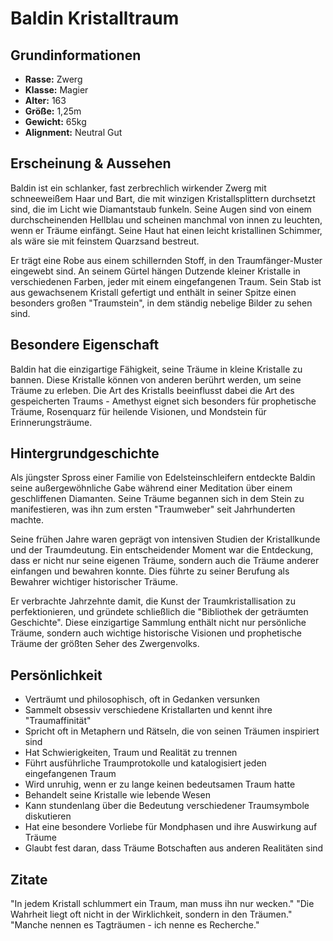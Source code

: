 # Baldin Kristalltraum

## Grundinformationen
- **Rasse:** Zwerg
- **Klasse:** Magier
- **Alter:** 163
- **Größe:** 1,25m
- **Gewicht:** 65kg
- **Alignment:** Neutral Gut

## Erscheinung & Aussehen
Baldin ist ein schlanker, fast zerbrechlich wirkender Zwerg mit schneeweißem Haar und Bart, die mit winzigen Kristallsplittern durchsetzt sind, die im Licht wie Diamantstaub funkeln. Seine Augen sind von einem durchscheinenden Hellblau und scheinen manchmal von innen zu leuchten, wenn er Träume einfängt. Seine Haut hat einen leicht kristallinen Schimmer, als wäre sie mit feinstem Quarzsand bestreut.

Er trägt eine Robe aus einem schillernden Stoff, in den Traumfänger-Muster eingewebt sind. An seinem Gürtel hängen Dutzende kleiner Kristalle in verschiedenen Farben, jeder mit einem eingefangenen Traum. Sein Stab ist aus gewachsenem Kristall gefertigt und enthält in seiner Spitze einen besonders großen "Traumstein", in dem ständig nebelige Bilder zu sehen sind.

## Besondere Eigenschaft
Baldin hat die einzigartige Fähigkeit, seine Träume in kleine Kristalle zu bannen. Diese Kristalle können von anderen berührt werden, um seine Träume zu erleben. Die Art des Kristalls beeinflusst dabei die Art des gespeicherten Traums - Amethyst eignet sich besonders für prophetische Träume, Rosenquarz für heilende Visionen, und Mondstein für Erinnerungsträume.

## Hintergrundgeschichte
Als jüngster Spross einer Familie von Edelsteinschleifern entdeckte Baldin seine außergewöhnliche Gabe während einer Meditation über einem geschliffenen Diamanten. Seine Träume begannen sich in dem Stein zu manifestieren, was ihn zum ersten "Traumweber" seit Jahrhunderten machte.

Seine frühen Jahre waren geprägt von intensiven Studien der Kristallkunde und der Traumdeutung. Ein entscheidender Moment war die Entdeckung, dass er nicht nur seine eigenen Träume, sondern auch die Träume anderer einfangen und bewahren konnte. Dies führte zu seiner Berufung als Bewahrer wichtiger historischer Träume.

Er verbrachte Jahrzehnte damit, die Kunst der Traumkristallisation zu perfektionieren, und gründete schließlich die "Bibliothek der geträumten Geschichte". Diese einzigartige Sammlung enthält nicht nur persönliche Träume, sondern auch wichtige historische Visionen und prophetische Träume der größten Seher des Zwergenvolks.

## Persönlichkeit
- Verträumt und philosophisch, oft in Gedanken versunken
- Sammelt obsessiv verschiedene Kristallarten und kennt ihre "Traumaffinität"
- Spricht oft in Metaphern und Rätseln, die von seinen Träumen inspiriert sind
- Hat Schwierigkeiten, Traum und Realität zu trennen
- Führt ausführliche Traumprotokolle und katalogisiert jeden eingefangenen Traum
- Wird unruhig, wenn er zu lange keinen bedeutsamen Traum hatte
- Behandelt seine Kristalle wie lebende Wesen
- Kann stundenlang über die Bedeutung verschiedener Traumsymbole diskutieren
- Hat eine besondere Vorliebe für Mondphasen und ihre Auswirkung auf Träume
- Glaubt fest daran, dass Träume Botschaften aus anderen Realitäten sind

## Zitate
"In jedem Kristall schlummert ein Traum, man muss ihn nur wecken."
"Die Wahrheit liegt oft nicht in der Wirklichkeit, sondern in den Träumen."
"Manche nennen es Tagträumen - ich nenne es Recherche."